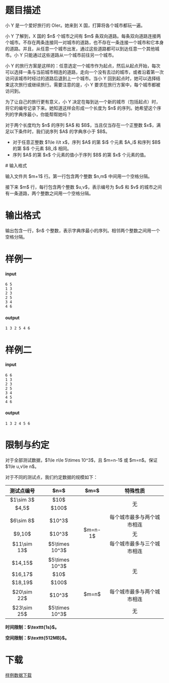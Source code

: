 # 题目描述

<p>小 Y 是一个爱好旅行的 OIer。她来到 X 国，打算将各个城市都玩一遍。</p>
<p>小 Y 了解到，X 国的 $n$ 个城市之间有 $m$ 条双向道路。每条双向道路连接两个城市。不存在两条连接同一对城市的道路，也不存在一条连接一个城市和它本身的道路。并且，从任意一个城市出发，通过这些道路都可以到达任意一个其他城市。小 Y 只能通过这些道路从一个城市前往另一个城市。</p>
<p>小 Y 的旅行方案是这样的：任意选定一个城市作为起点，然后从起点开始，每次可以选择一条与当前城市相连的道路，走向一个没有去过的城市，或者沿着第一次访问该城市时经过的道路后退到上一个城市。当小 Y 回到起点时，她可以选择结束这次旅行或继续旅行。需要注意的是，小 Y 要求在旅行方案中，每个城市都被访问到。</p>
<p>为了让自己的旅行更有意义，小 Y 决定在每到达一个新的城市（包括起点）时，将它的编号记录下来。她知道这样会形成一个长度为 $n$ 的序列。她希望这个序列的字典序最小，你能帮帮她吗？</p>
<p>对于两个长度均为 $n$ 的序列 $A$ 和 $B$，当且仅当存在一个正整数 $x$，满足以下条件时，我们说序列 $A$ 的字典序小于 $B$。</p>
<ul><li>对于任意正整数 $1\le i\lt x$，序列 $A$ 的第 $i$ 个元素 $A_i$ 和序列 $B$ 的第 $i$ 个元素 $B_i$ 相同。</li>
<li>序列 $A$ 的第 $x$ 个元素的值小于序列 $B$ 的第 $x$ 个元素的值。</li>
</ul>
# 输入格式


<p>输入文件共 $m+1$ 行。第一行包含两个整数 $n,m$ 中间用一个空格分隔。 </p>
<p>接下来 $m$ 行，每行包含两个整数 $u,v$，表示编号为 $u$ 和 $v$ 的城市之间有一条道路，两个整数之间用一个空格分隔。</p>

# 输出格式


<p>输出包含一行，$n$ 个整数，表示字典序最小的序列。相邻两个整数之间用一个空格分隔。</p>

# 样例一


<h4>input</h4>
<pre><code>6 5
1 3
2 3
2 5
3 4
4 6</code></pre>
<h4>output</h4>
<pre><code>1 3 2 5 4 6</code></pre>

# 样例二


<h4>input</h4>
<pre><code>6 6
1 3
2 3
2 5
3 4
4 5
4 6</code></pre>
<h4>output</h4>
<pre><code>1 3 2 4 5 6</code></pre>

# 限制与约定


<p>对于全部测试数据，$1\le n\le 5\times 10^3$，且 $m=n-1$ 或 $m=n$。保证 $1\le u,v\le n$。</p>
<p>对于不同的测试点，我们约定数据的规模如下：</p>
<div class="table-responsive">
<table class="table table-bordered table-text-center table-verticle-middle"><thead><tr><th style="text-align:center;">测试点编号 </th>
    <th style="text-align:center;">$n=$ </th>
    <th style="text-align:center;">$m=$ </th>
    <th style="text-align:center;">特殊性质 </th>
  </tr></thead><tbody><tr><td style="text-align:center;">$1\sim 3$ </td>
    <td style="text-align:center;">$10$ </td>
    <td style="text-align:center;" rowspan="6">$m=n-1$ </td>
    <td style="text-align:center;" rowspan="2">无 </td>
  </tr><tr><td style="text-align:center;">$4,5$ </td>
    <td style="text-align:center;">$100$ </td>
  </tr><tr><td style="text-align:center;">$6\sim 8$ </td>
    <td style="text-align:center;">$10^3$ </td>
    <td style="text-align:center;">每个城市最多与两个城市相连 </td>
  </tr><tr><td style="text-align:center;">$9,10$ </td>
    <td style="text-align:center;">$10^3$ </td>
    <td style="text-align:center;">无 </td>
  </tr><tr><td style="text-align:center;">$11\sim 13$ </td>
    <td style="text-align:center;">$5\times 10^3$ </td>
    <td style="text-align:center;">每个城市最多与三个城市相连 </td>
  </tr><tr><td style="text-align:center;">$14,15$ </td>
    <td style="text-align:center;">$5\times 10^3$ </td>
    <td style="text-align:center;" rowspan="3">无 </td>
  </tr><tr><td style="text-align:center;">$16,17$ </td>
    <td style="text-align:center;">$10$ </td>
    <td style="text-align:center;" rowspan="4">$m=n$ </td>
  </tr><tr><td style="text-align:center;">$18,19$ </td>
    <td style="text-align:center;">$100$ </td>
  </tr><tr><td style="text-align:center;">$20\sim 22$ </td>
    <td style="text-align:center;">$10^3$ </td>
    <td style="text-align:center;">每个城市最多与两个城市相连 </td>
  </tr><tr><td style="text-align:center;">$23\sim 25$ </td>
    <td style="text-align:center;">$5\times 10^3$ </td>
    <td style="text-align:center;">无 </td>
    </tr></tbody></table></div>

<p><strong>时间限制：$\texttt{1s}$。</strong></p>
<p><strong>空间限制：$\texttt{512MB}$。</strong></p>

# 下载


<p><a href="/download.php?type=problem&amp;id=439">样例数据下载</a></p>

